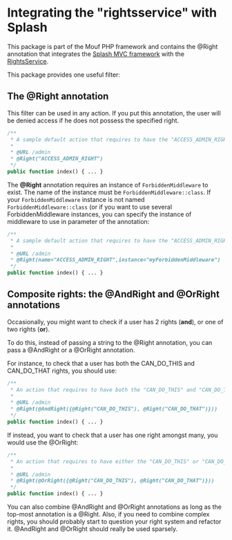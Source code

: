 Integrating the "rightsservice" with Splash
===========================================

This package is part of the Mouf PHP framework and contains the @Right annotation that integrates the [Splash MVC framework](http://mouf-php.com/packages/mouf/mvc.splash/index.md) with the [RightsService](http://mouf-php.com/packages/mouf/security.rightsservice/README.md).

This package provides one useful filter:

The **@Right** annotation
------------------------------------

This filter can be used in any action. If you put this annotation, the user will be denied access
if he does not possess the specified right.

```php
/**
 * A sample default action that requires to have the "ACCESS_ADMIN_RIGHT" right.
 *
 * @URL /admin
 * @Right("ACCESS_ADMIN_RIGHT")
 */
public function index() { ... }
```

The <b>@Right</b> annotation requires an instance of `ForbiddenMiddleware` to exist. The name of the instance must be `ForbiddenMiddleware::class`.
If your `ForbiddenMiddleware` instance is not named `ForbiddenMiddleware::class` (or if you want to use several ForbiddenMiddleware instances,
you can specify the instance of middleware to use in parameter of the annotation:

```php
/**
 * A sample default action that requires to have the "ACCESS_ADMIN_RIGHT" right.
 *
 * @URL /admin
 * @Right(name="ACCESS_ADMIN_RIGHT",instance="myForbiddenMiddleware")
 */
public function index() { ... }
```


Composite rights: the **@AndRight** and **@OrRight** annotations
----------------------------------------------------------------

Occasionally, you might want to check if a user has 2 rights (**and**), or one of two rights (**or**).

To do this, instead of passing a string to the @Right annotation, you can pass a @AndRight or a @OrRight annotation.

For instance, to check that a user has both the CAN_DO_THIS and CAN_DO_THAT rights, you should use:

```php
/**
 * An action that requires to have both the "CAN_DO_THIS" and "CAN_DO_THAT" right.
 *
 * @URL /admin
 * @Right(@AndRight({@Right("CAN_DO_THIS"), @Right("CAN_DO_THAT")}))
 */
public function index() { ... }
```

If instead, you want to check that a user has one right amongst many, you would use the @OrRight:

```php
/**
 * An action that requires to have either the "CAN_DO_THIS" or "CAN_DO_THAT" right.
 *
 * @URL /admin
 * @Right(@OrRight({@Right("CAN_DO_THIS"), @Right("CAN_DO_THAT")}))
 */
public function index() { ... }
```

You can also combine @AndRight and @OrRight annotations as long as the top-most annotation is a @Right.
Also, if you need to combine complex rights, you should probably start to question your right system and refactor it. @AndRight and @OrRight should really be used sparsely.
